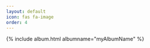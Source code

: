 ```yaml
---
layout: default
icon: fas fa-image
order: 4
---
```

{% include album.html albumname="myAlbumName" %}
